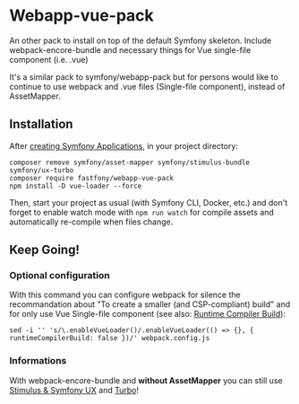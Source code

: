 # Webapp-vue-pack

An other pack to install on top of the default Symfony skeleton. Include webpack-encore-bundle and necessary things for Vue single-file component (i.e. .vue)

It's a similar pack to symfony/webapp-pack but for persons would like to continue to use webpack and .vue files (Single-file component), instead of AssetMapper.

## Installation

After [creating Symfony Applications](https://symfony.com/doc/current/setup.html#creating-symfony-applications), in your project directory:

```
composer remove symfony/asset-mapper symfony/stimulus-bundle symfony/ux-turbo
composer require fastfony/webapp-vue-pack
npm install -D vue-loader --force

```

Then, start your project as usual (with Symfony CLI, Docker, etc.) and don't forget to enable watch mode with ```npm run watch``` for compile assets and automatically re-compile when files change.

## Keep Going!

### Optional configuration

With this command you can configure webpack for silence the recommandation about "To create a smaller (and CSP-compliant) build" and for only use Vue Single-file component (see also: [Runtime Compiler Build](https://symfony.com/doc/current/frontend/encore/vuejs.html#runtime-compiler-build)):

```
sed -i '' 's/\.enableVueLoader()/.enableVueLoader(() => {}, { runtimeCompilerBuild: false })/' webpack.config.js
```

### Informations

With webpack-encore-bundle and **without AssetMapper** you can still use [Stimulus & Symfony UX](https://symfony.com/doc/current/frontend/encore/simple-example.html#stimulus-symfony-ux) and [Turbo](https://symfony.com/doc/current/frontend/encore/simple-example.html#turbo-lightning-fast-single-page-application-experience)!

